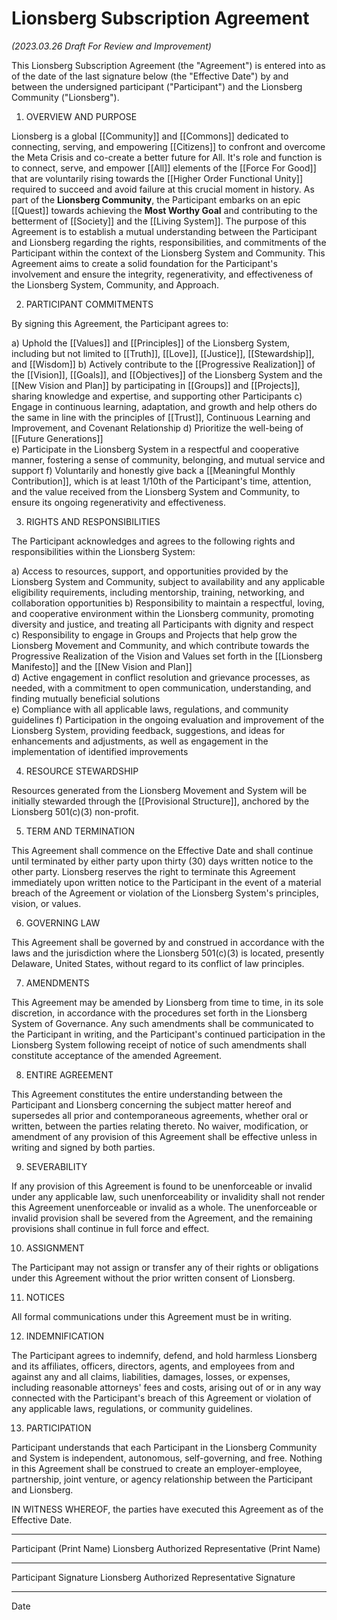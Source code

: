 # Lionsberg Subscription Agreement

_(2023.03.26 Draft For Review and Improvement)_

This Lionsberg Subscription Agreement (the "Agreement") is entered into as of the date of the last signature below (the "Effective Date") by and between the undersigned participant ("Participant") and the Lionsberg Community ("Lionsberg").

1.  OVERVIEW AND PURPOSE

Lionsberg is a global [[Community]] and [[Commons]] dedicated to connecting, serving, and empowering [[Citizens]] to confront and overcome the Meta Crisis and co-create a better future for All. It's role and function is to connect, serve, and empower [[All]] elements of the [[Force For Good]] that are voluntarily rising towards the [[Higher Order Functional Unity]] required to succeed and avoid failure at this crucial moment in history. As part of the **Lionsberg Community**, the Participant embarks on an epic [[Quest]] towards achieving the **Most Worthy Goal** and contributing to the betterment of [[Society]] and the [[Living System]]. The purpose of this Agreement is to establish a mutual understanding between the Participant and Lionsberg regarding the rights, responsibilities, and commitments of the Participant within the context of the Lionsberg System and Community. This Agreement aims to create a solid foundation for the Participant's involvement and ensure the integrity, regenerativity, and effectiveness of the Lionsberg System, Community, and Approach. 

2.  PARTICIPANT COMMITMENTS

By signing this Agreement, the Participant agrees to:

a) Uphold the [[Values]] and [[Principles]] of the Lionsberg System, including but not limited to [[Truth]], [[Love]], [[Justice]], [[Stewardship]], and [[Wisdom]] 
b) Actively contribute to the [[Progressive Realization]] of the [[Vision]], [[Goals]], and [[Objectives]] of the Lionsberg System and the [[New Vision and Plan]] by participating in [[Groups]] and [[Projects]], sharing knowledge and expertise, and supporting other Participants
c) Engage in continuous learning, adaptation, and growth and help others do the same in line with the principles of [[Trust]], Continuous Learning and Improvement, and Covenant Relationship
d) Prioritize the well-being of [[Future Generations]]  
e) Participate in the Lionsberg System in a respectful and cooperative manner, fostering a sense of community, belonging, and mutual service and support 
f) Voluntarily and honestly give back a [[Meaningful Monthly Contribution]], which is at least 1/10th of the Participant's time, attention, and the value received from the Lionsberg System and Community, to ensure its ongoing regenerativity and effectiveness.

3.  RIGHTS AND RESPONSIBILITIES

The Participant acknowledges and agrees to the following rights and responsibilities within the Lionsberg System:

a) Access to resources, support, and opportunities provided by the Lionsberg System and Community, subject to availability and any applicable eligibility requirements, including mentorship, training, networking, and collaboration opportunities 
b) Responsibility to maintain a respectful, loving, and cooperative environment within the Lionsberg community, promoting diversity and justice, and treating all Participants with dignity and respect  
c) Responsibility to engage in Groups and Projects that help grow the Lionsberg Movement and Community, and which contribute towards the Progressive Realization of the Vision and Values set forth in the [[Lionsberg Manifesto]] and the [[New Vision and Plan]]  
d) Active engagement in conflict resolution and grievance processes, as needed, with a commitment to open communication, understanding, and finding mutually beneficial solutions  
e) Compliance with all applicable laws, regulations, and community guidelines 
f) Participation in the ongoing evaluation and improvement of the Lionsberg System, providing feedback, suggestions, and ideas for enhancements and adjustments, as well as engagement in the implementation of identified improvements 

4. RESOURCE STEWARDSHIP 

Resources generated from the Lionsberg Movement and System will be initially stewarded through the [[Provisional Structure]], anchored by the Lionsberg 501(c)(3) non-profit. 

5.  TERM AND TERMINATION  

This Agreement shall commence on the Effective Date and shall continue until terminated by either party upon thirty (30) days written notice to the other party. Lionsberg reserves the right to terminate this Agreement immediately upon written notice to the Participant in the event of a material breach of the Agreement or violation of the Lionsberg System's principles, vision, or values.

6.  GOVERNING LAW  

This Agreement shall be governed by and construed in accordance with the laws and the jurisdiction where the Lionsberg 501(c)(3) is located, presently Delaware, United States, without regard to its conflict of law principles.

7.  AMENDMENTS  

This Agreement may be amended by Lionsberg from time to time, in its sole discretion, in accordance with the procedures set forth in the Lionsberg System of Governance. Any such amendments shall be communicated to the Participant in writing, and the Participant's continued participation in the Lionsberg System following receipt of notice of such amendments shall constitute acceptance of the amended Agreement.

8.  ENTIRE AGREEMENT

This Agreement constitutes the entire understanding between the Participant and Lionsberg concerning the subject matter hereof and supersedes all prior and contemporaneous agreements, whether oral or written, between the parties relating thereto. No waiver, modification, or amendment of any provision of this Agreement shall be effective unless in writing and signed by both parties.

9.  SEVERABILITY

If any provision of this Agreement is found to be unenforceable or invalid under any applicable law, such unenforceability or invalidity shall not render this Agreement unenforceable or invalid as a whole. The unenforceable or invalid provision shall be severed from the Agreement, and the remaining provisions shall continue in full force and effect.

10.  ASSIGNMENT

The Participant may not assign or transfer any of their rights or obligations under this Agreement without the prior written consent of Lionsberg. 

11.  NOTICES

All formal communications under this Agreement must be in writing. 

12.  INDEMNIFICATION

The Participant agrees to indemnify, defend, and hold harmless Lionsberg and its affiliates, officers, directors, agents, and employees from and against any and all claims, liabilities, damages, losses, or expenses, including reasonable attorneys' fees and costs, arising out of or in any way connected with the Participant's breach of this Agreement or violation of any applicable laws, regulations, or community guidelines. 

13.  PARTICIPATION 

Participant understands that each Participant in the Lionsberg Community and System is independent, autonomous, self-governing, and free. Nothing in this Agreement shall be construed to create an employer-employee, partnership, joint venture, or agency relationship between the Participant and Lionsberg. 

IN WITNESS WHEREOF, the parties have executed this Agreement as of the Effective Date.

---

Participant (Print Name) Lionsberg Authorized Representative (Print Name)

---

Participant Signature Lionsberg Authorized Representative Signature

---

Date

